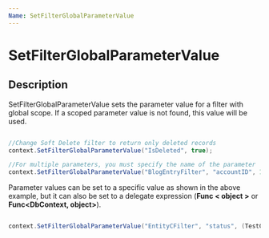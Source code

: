 ```yaml
---
Name: SetFilterGlobalParameterValue
---
```


# SetFilterGlobalParameterValue

## Description

SetFilterGlobalParameterValue sets the parameter value for a filter with global scope. If a scoped parameter value is not found, this value will be used.


```csharp

//Change Soft Delete filter to return only deleted records
context.SetFilterGlobalParameterValue("IsDeleted", true);

//For multiple parameters, you must specify the name of the parameter
context.SetFilterGlobalParameterValue("BlogEntryFilter", "accountID", 12345);

```

Parameter values can be set to a specific value as shown in the above example, but it can also be set to a delegate expression (**Func < object >** or **Func<DbContext, object>**).


```csharp

context.SetFilterGlobalParameterValue("EntityCFilter", "status", (TestContext ctx) => ctx.Status);

```
